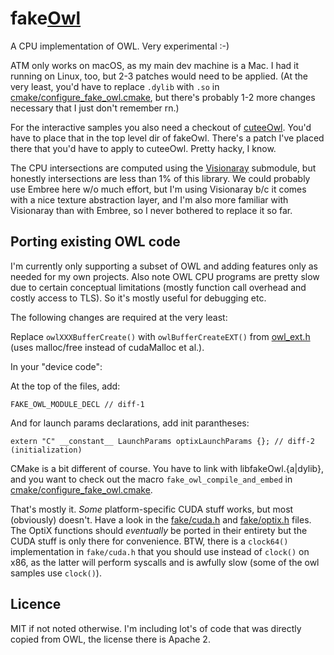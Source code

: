 fake[Owl](https://github.com/owl-project/owl)
===========

A CPU implementation of OWL. Very experimental :-)

ATM only works on macOS, as my main dev machine is a Mac. I had it running on Linux, too, but 2-3 patches would need to be applied. (At the very least, you'd have to replace `.dylib` with `.so` in [cmake/configure_fake_owl.cmake](/cmake/configure_fake_owl.cmake), but there's probably 1-2 more changes necessary that I just don't remember rn.)

For the interactive samples you also need a checkout of [cuteeOwl](https://github.com/owl-project/cuteeOWL). You'd have to place that in the top level dir of fakeOwl. There's a patch I've placed there that you'd have to apply to cuteeOwl. Pretty hacky, I know.

The CPU intersections are computed using the [Visionaray](https://github.com/szellmann/visionaray) submodule, but honestly intersections are less than 1% of this library. We could probably use Embree here w/o much effort, but I'm using Visionaray b/c it comes with a nice texture abstraction layer, and I'm also more familiar with Visionaray than with Embree, so I never bothered to replace it so far.

Porting existing OWL code
-------------------------

I'm currently only supporting a subset of OWL and adding features only as needed for my own projects. Also note OWL CPU programs are pretty slow due to certain conceptual limitations (mostly function call overhead and costly access to TLS). So it's mostly useful for debugging etc.

The following changes are required at the very least:

Replace `owlXXXBufferCreate()` with `owlBufferCreateEXT()` from [owl_ext.h](/include/owl/owl_ext.h) (uses malloc/free instead of cudaMalloc et al.).

In your "device code":

At the top of the files, add:
```
FAKE_OWL_MODULE_DECL // diff-1
```

And for launch params declarations, add init parantheses:
```
extern "C" __constant__ LaunchParams optixLaunchParams {}; // diff-2 (initialization)
```

CMake is a bit different of course. You have to link with libfakeOwl.{a|dylib}, and you want to check out the macro `fake_owl_compile_and_embed` in [cmake/configure_fake_owl.cmake](/cmake/configure_fake_owl.cmake).

That's mostly it. _Some_ platform-specific CUDA stuff works, but most (obviously) doesn't. Have a look in the [fake/cuda.h](/include/fake/cuda.h) and [fake/optix.h](/include/fake/optix.h) files. The OptiX functions should _eventually_ be ported in their entirety but the CUDA stuff is only there for convenience. BTW, there is a `clock64()` implementation in `fake/cuda.h` that you should use instead of `clock()` on x86, as the latter will perform syscalls and is awfully slow (some of the owl samples use `clock()`).

Licence
-------

MIT if not noted otherwise. I'm including lot's of code that was directly copied from OWL, the license there is Apache 2.

